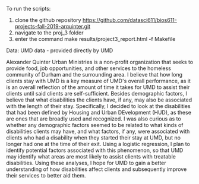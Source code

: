 To run the scripts:
1. clone the github repository https://github.com/datasci611/bios611-projects-fall-2019-arquinter.git
2. navigate to the proj_3 folder
3. enter the command make results/project3_report.html -f Makefile

Data:
UMD data - provided directly by UMD

Alexander Quinter
  Urban Ministries is a non-profit organization that seeks to provide food, job opportunities, and other services to the homeless community of Durham and the surrounding area.
I believe that how long clients stay with UMD is a key measure of UMD's overall performance, as it is an overall reflection of the amount of time it takes for UMD to assist their
clients until said clients are self-sufficient. Besides demographic factors, I believe that what disabilities the clients have, if any, may also be associated with the length of
their stay. Specifically, I decided to look at the disabilities that had been defined by Housing and Urban DEvelopment (HUD), as these are ones that are broadly used and recognized.
I was also curious as to whether any demographic factors seemed to be related to what kinds of disabilities clients may have, and what factors, if any, were associated with clients
who had a disability when they started their stay at UMD, but no longer had one at the time of their exit. Using a logistic regression, I plan to identify potential factors
associated with this phenomenon, so that UMD may identify what areas are most likely to assist clients with treatable disabilities. Using these analyses, I hope for UMD to gain
a better understanding of how disabilities affect clients and subsequently improve their services to better aid them.